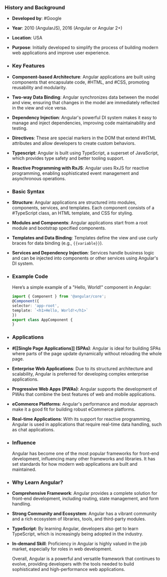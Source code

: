 ### **History and Background**
- **Developed by**: #Google
- **Year**: 2010 (AngularJS), 2016 (Angular or Angular 2+)
- **Location**: USA
- **Purpose**: Initially developed to simplify the process of building modern web applications and improve user experience.
- ### **Key Features**
- **Component-based Architecture**: Angular applications are built using components that encapsulate code, #HTML, and #CSS, promoting reusability and modularity.
- **Two-way Data Binding**: Angular synchronizes data between the model and view, ensuring that changes in the model are immediately reflected in the view and vice versa.
- **Dependency Injection**: Angular's powerful DI system makes it easy to manage and inject dependencies, improving code maintainability and testing.
- **Directives**: These are special markers in the DOM that extend #HTML attributes and allow developers to create custom behaviors.
- **Typescript**: Angular is built using TypeScript, a superset of JavaScript, which provides type safety and better tooling support.
- **Reactive Programming with RxJS**: Angular uses RxJS for reactive programming, enabling sophisticated event management and asynchronous operations.
- ### **Basic Syntax**
- **Structure**: Angular applications are structured into modules, components, services, and templates. Each component consists of a #TypeScript class, an HTML template, and CSS for styling.
- **Modules and Components**: Angular applications start from a root module and bootstrap specified components.
- **Templates and Data Binding**: Templates define the view and use curly braces for data binding (e.g., `{{variable}}`).
- **Services and Dependency Injection**: Services handle business logic and can be injected into components or other services using Angular's DI system.
- ### **Example Code**
  
  Here’s a simple example of a "Hello, World!" component in Angular:
  
  ```typescript
  import { Component } from '@angular/core';
  @Component({
  selector: 'app-root',
  template: `<h1>Hello, World!</h1>`
  })
  export class AppComponent {
  }
  ```
- ### **Applications**
- **#[[Single Page Applications]] (SPAs)**: Angular is ideal for building SPAs where parts of the page update dynamically without reloading the whole page.
- **Enterprise Web Applications**: Due to its structured architecture and scalability, Angular is preferred for developing complex enterprise applications.
- **Progressive Web Apps (PWAs)**: Angular supports the development of PWAs that combine the best features of web and mobile applications.
- **eCommerce Platforms**: Angular's performance and modular approach make it a good fit for building robust eCommerce platforms.
- **Real-time Applications**: With its support for reactive programming, Angular is used in applications that require real-time data handling, such as chat applications.
- ### **Influence**
  
  Angular has become one of the most popular frameworks for front-end development, influencing many other frameworks and libraries. It has set standards for how modern web applications are built and maintained.
- ### **Why Learn Angular?**
- **Comprehensive Framework**: Angular provides a complete solution for front-end development, including routing, state management, and form handling.
- **Strong Community and Ecosystem**: Angular has a vibrant community and a rich ecosystem of libraries, tools, and third-party modules.
- **TypeScript**: By learning Angular, developers also get to learn TypeScript, which is increasingly being adopted in the industry.
- **In-demand Skill**: Proficiency in Angular is highly valued in the job market, especially for roles in web development.
  
  Overall, Angular is a powerful and versatile framework that continues to evolve, providing developers with the tools needed to build sophisticated and high-performance web applications.